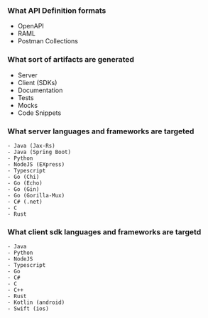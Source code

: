 ### What API Definition formats
  - OpenAPI
  - RAML
  - Postman Collections

### What sort of artifacts are generated
   - Server
   - Client (SDKs)
   - Documentation
   - Tests
   - Mocks
   - Code Snippets

### What server languages and frameworks are targeted
    - Java (Jax-Rs)
    - Java (Spring Boot)
    - Python
    - NodeJS (EXpress)
    - Typescript
    - Go (Chi)
    - Go (Echo)
    - Go (Gin)
    - Go (Gorilla-Mux)
    - C# (.net)
    - C
    - Rust

### What client sdk languages and frameworks are targetd
    - Java
    - Python
    - NodeJS
    - Typescript
    - Go
    - C#
    - C
    - C++
    - Rust
    - Kotlin (android)
    - Swift (ios)
